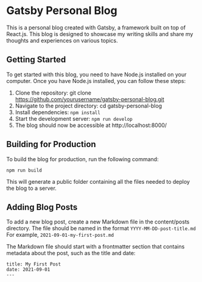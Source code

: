 # Gatsby Personal Blog

This is a personal blog created with Gatsby, a framework built on top of React.js. This blog is designed to showcase my writing skills and share my thoughts and experiences on various topics.

## Getting Started
To get started with this blog, you need to have Node.js installed on your computer. Once you have Node.js installed, you can follow these steps:

1. Clone the repository: git clone https://github.com/yourusername/gatsby-personal-blog.git
2. Navigate to the project directory: cd gatsby-personal-blog
3. Install dependencies: ```npm install```
4. Start the development server: ```npm run develop```
5. The blog should now be accessible at http://localhost:8000/

## Building for Production

To build the blog for production, run the following command:

```npm run build```

This will generate a public folder containing all the files needed to deploy the blog to a server.

## Adding Blog Posts

To add a new blog post, create a new Markdown file in the content/posts directory. The file should be named in the format ```YYYY-MM-DD-post-title.md```
For example, ```2021-09-01-my-first-post.md```

The Markdown file should start with a frontmatter section that contains metadata about the post, such as the title and date:

```---
title: My First Post
date: 2021-09-01
---
```
